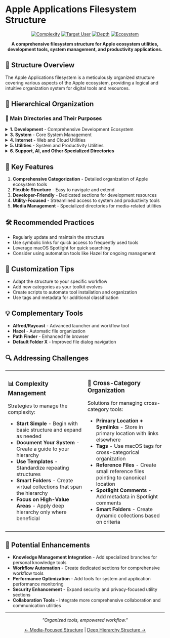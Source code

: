 # Apple Applications Filesystem Structure

<div align="center">
  
  [![Complexity](https://img.shields.io/badge/Complexity-High-red?style=for-the-badge)](https://github.com/username/filesystem-structures)
  [![Target User](https://img.shields.io/badge/For-Apple_Power_Users-purple?style=for-the-badge)](https://github.com/username/filesystem-structures)
  [![Depth](https://img.shields.io/badge/Hierarchy_Depth-Multiple_Levels-blue?style=for-the-badge)](https://github.com/username/filesystem-structures)
  [![Ecosystem](https://img.shields.io/badge/Optimized_For-macOS_Ecosystem-black?style=for-the-badge&logo=apple)](https://github.com/username/filesystem-structures)

  **A comprehensive filesystem structure for Apple ecosystem utilities, development tools, system management, and productivity applications.**
</div>

## 🌟 Structure Overview

The Apple Applications filesystem is a meticulously organized structure covering various aspects of the Apple ecosystem, providing a logical and intuitive organization system for digital tools and resources.

## 📂 Hierarchical Organization

### 🔑 Main Directories and Their Purposes

<details>
<summary><b>1. Development</b> - Comprehensive Development Ecosystem</summary>

- **IDE**: Integrated Development Environments
- **Design**: Design-related resources and tools
- **Databases**: Database management utilities
- **Tools**: Development and programming tools
- **Terminal**: Terminal-related applications
- **Languages**: Programming language-specific tools
- **Browsers**: Development and web browsers
- **GitHub**: GitHub-related utilities
- **API Tools**: API development and testing tools
- **Version Control**: Version control system utilities

Example Structure:
```
Development/
├── IDE/
├── Design/
├── Databases/
├── Tools/
├── Terminal/
├── Languages/
├── Browsers/
├── GitHub/
├── API Tools/
└── Version Control/
```
</details>

<details>
<summary><b>3. System</b> - Core System Management</summary>

- **Power**: Power management utilities
- **Hardware**: Hardware-related tools
  - **Uninstallers**: Application removal tools
- **Virtualization**: Virtualization software
- **Security**: Security and encryption tools
  - **Encryption**: Encryption utilities
  - **Alerts**: Security alert systems
  - **Monitoring**: Security monitoring tools
- **Development**: Development system utilities
  - **Package Management**: Package and dependency management
  - **Containers**: Containerization tools
- **Network**: Network management utilities
- **Terminal**: Terminal-related applications
- **Server**: Server management tools
- **Archives**: Archiving and compression utilities
- **Extensions**: System extension tools
- **Files**: File management utilities
- **Disk**: Disk management and backup tools
- **Maintenance**: System maintenance utilities
- **iPhone**: iPhone-related system tools

Example Structure:
```
System/
├── Power/
├── Hardware/
│   └── Uninstallers/
├── Virtualization/
├── Security/
│   ├── Encryption/
│   ├── Alerts/
│   └── Monitoring/
├── Development/
│   ├── Package Management/
│   └── Containers/
├── Network/
│   └── Remote/
├── Terminal/
├── Server/
├── Archives/
├── Extensions/
├── Files/
│   ├── Organization/
│   ├── Information/
│   ├── Managers/
│   ├── Archives/
│   ├── Finders/
│   └── Sync/
├── Disk/
│   ├── Imaging/
│   ├── Sync/
│   └── Backup/
├── Maintenance/
├── iPhone/
└── Monitoring Tools/
```
</details>

<details>
<summary><b>4. Internet</b> - Web and Cloud Utilities</summary>

- **Gaming**: Gaming-related internet platforms
- **Sharing**: File and content sharing tools
- **Management**: Internet management utilities
- **Downloaders**: Download management tools
- **Extensions**: Browser extensions
- **Browsers**: Web browsers
  - **WebKit**
  - **Mozilla**
  - **Chromium**
  - **Utilities**
- **Cloud**: Cloud service utilities
  - **Tools**
  - **Google**
  - **Microsoft**
  - **pCloud**
  - **Services**

Example Structure:
```
Internet/
├── Gaming/
│   └── Platforms/
├── Sharing/
├── Management/
├── Downloaders/
├── Extensions/
├── Browsers/
│   ├── WebKit/
│   ├── Mozilla/
│   ├── Chromium/
│   └── Utilities/
└── Cloud/
    ├── Tools/
    ├── Google/
    ├── Microsoft/
    ├── pCloud/
    └── Services/
```
</details>

<details>
<summary><b>5. Utilities</b> - System and Productivity Utilities</summary>

- **System Info**: System information tools
- **Web Apps**: Web application utilities
- **Cleaners**: System cleaning and optimization tools
- **Screenshot**: Screen capture and annotation tools
- **Window Managers**: Window management utilities
- **Scripting**: Scripting and automation tools
- **Menubar**: Menubar enhancement utilities
- **QuickLook**: QuickLook extension tools
- **iOS**: iOS-related utilities
- **Automation**: Automation and workflow tools
- **Text**: Text processing and translation utilities
- **Battery**: Battery management tools
- **Monitoring**: System monitoring applications
- **Precision**: Precision tools and utilities
- **Keyboard**: Keyboard-related utilities
- **Dock**: Dock customization tools

Example Structure:
```
Utilities/
├── System Info/
├── Web Apps/
├── Cleaners/
├── Screenshot/
├── Window Managers/
├── Scripting/
├── Menubar/
├── QuickLook/
├── iOS/
├── Automation/
│   └── Looping/
├── Text/
│   ├── Translation/
│   └── OCR/
├── Battery/
├── Monitoring/
├── Precision/
├── Keyboard/
│   └── Key Codes/
└── Dock/
```
</details>

<details>
<summary><b>6. Support, AI, and Other Specialized Directories</b></summary>

- **Support**: Application and installation support
- **AI**: Artificial Intelligence tools
  - **Assistants**
  - **Image Generation**
- **Productivity**: Productivity and work tools
  - **Mail**
  - **Management**
  - **Office Suite**
  - **Social**
  - **Documents**
- **Media**: Media management tools
  - **Video**
  - **Audio**
  - **Image**
  - **Books**
  - **Conversion**

Example Structure:
```
Support/
├── App Support/
└── Install Gatekeeper Fix/

AI/
├── Assistants/
└── Image Generation/

Productivity/
├── Mail/
├── Management/
├── Office Suite/
│   └── Google Workspace/
├── Social/
└── Documents/
    ├── Renamer/
    ├── Writers/
    ├── Markdown/
    ├── PDF/
    ├── Diagramming/
    ├── Notes/
    └── Text/

Media/
├── Video/
│   ├── Tools/
│   ├── Players/
│   ├── Editors/
│   ├── Converters/
│   ├── YouTube/
│   └── Editing/
├── Books/
├── Image/
│   ├── Design/
│   ├── Tools/
│   ├── Gallery/
│   ├── Editing Software/
│   ├── Viewers/
│   ├── Icon/
│   ├── Photos/
│   └── Image Processing/
├── Audio/
│   ├── Music/
│   ├── Tools/
│   ├── Players/
│   ├── Stream/
│   ├── Management/
│   ├── Downloader/
│   └── Tagging/
└── Conversion/
```
</details>

## 🚀 Key Features

1. **Comprehensive Categorization** - Detailed organization of Apple ecosystem tools
2. **Flexible Structure** - Easy to navigate and extend
3. **Developer-Friendly** - Dedicated sections for development resources
4. **Utility-Focused** - Streamlined access to system and productivity tools
5. **Media Management** - Specialized directories for media-related utilities

## 🛠️ Recommended Practices

- Regularly update and maintain the structure
- Use symbolic links for quick access to frequently used tools
- Leverage macOS Spotlight for quick searching
- Consider using automation tools like Hazel for ongoing management

## 📝 Customization Tips

- Adapt the structure to your specific workflow
- Add new categories as your toolkit evolves
- Create scripts to automate tool installation and organization
- Use tags and metadata for additional classification

## 💡 Complementary Tools

- **Alfred/Raycast** - Advanced launcher and workflow tool
- **Hazel** - Automatic file organization
- **Path Finder** - Enhanced file browser
- **Default Folder X** - Improved file dialog navigation

## 🔍 Addressing Challenges

<table>
  <tr>
    <td width="50%" valign="top">
      <h3>📊 Complexity Management</h3>
      <p>Strategies to manage the complexity:</p>
      <ul>
        <li><b>Start Simple</b> - Begin with basic structure and expand as needed</li>
        <li><b>Document Your System</b> - Create a guide to your hierarchy</li>
        <li><b>Use Templates</b> - Standardize repeating structures</li>
        <li><b>Smart Folders</b> - Create virtual collections that span the hierarchy</li>
        <li><b>Focus on High-Value Areas</b> - Apply deep hierarchy only where beneficial</li>
      </ul>
    </td>
    <td width="50%" valign="top">
      <h3>🔄 Cross-Category Organization</h3>
      <p>Solutions for managing cross-category tools:</p>
      <ul>
        <li><b>Primary Location + Symlinks</b> - Store in primary location with links elsewhere</li>
        <li><b>Tags</b> - Use macOS tags for cross-categorical organization</li>
        <li><b>Reference Files</b> - Create small reference files pointing to canonical location</li>
        <li><b>Spotlight Comments</b> - Add metadata in Spotlight comments</li>
        <li><b>Smart Folders</b> - Create dynamic collections based on criteria</li>
      </ul>
    </td>
  </tr>
</table>

## 📝 Potential Enhancements

- **Knowledge Management Integration** - Add specialized branches for personal knowledge tools
- **Workflow Automation** - Create dedicated sections for comprehensive workflow tools
- **Performance Optimization** - Add tools for system and application performance monitoring
- **Security Enhancement** - Expand security and privacy-focused utility sections
- **Collaboration Tools** - Integrate more comprehensive collaboration and communication utilities

---

<div align="center">
  <p><i>"Organized tools, empowered workflow."</i></p>
  <p><a href="../Structure%208%20-%20Media%20Focused">← Media-Focused Structure</a> | <a href="../Structure%2010%20-%20Deep%20Hierarchy">Deep Hierarchy Structure →</a></p>
</div>
